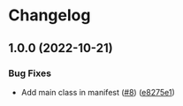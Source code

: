 # Changelog

## 1.0.0 (2022-10-21)


### Bug Fixes

* Add main class in manifest ([#8](https://github.com/bearinmindgame/bearinmind/issues/8)) ([e8275e1](https://github.com/bearinmindgame/bearinmind/commit/e8275e1e67a16c52442fe1d0f29d925c070ff7ed))
